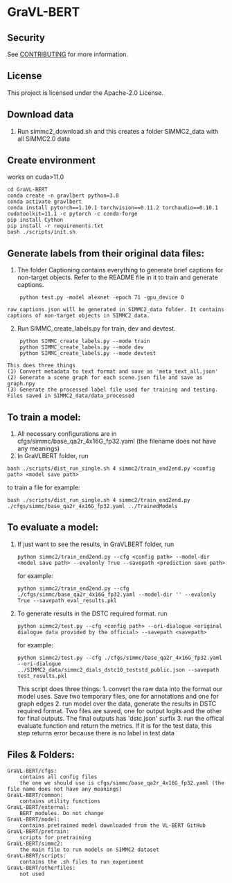 # GraVL-BERT

## Security

See [CONTRIBUTING](CONTRIBUTING.md#security-issue-notifications) for more information.

## License

This project is licensed under the Apache-2.0 License.

## Download data
1. Run simmc2_download.sh and this creates a folder SIMMC2_data with all SIMMC2.0 data

## Create environment
works on cuda>11.0

```
cd GraVL-BERT
conda create -n gravlbert python=3.8
conda activate gravlbert
conda install pytorch==1.10.1 torchvision==0.11.2 torchaudio==0.10.1 cudatoolkit=11.1 -c pytorch -c conda-forge
pip install Cython
pip install -r requirements.txt
bash ./scripts/init.sh
```

## Generate labels from their original data files:

1. The folder Captioning contains everything to generate brief captions for non-target objects. Refer to the README file in it to train and generate captions.
```
	python test.py -model alexnet -epoch 71 -gpu_device 0
```
	raw_captions.json will be generated in SIMMC2_data folder. It contains captions of non-target objects in SIMMC2 data.

2. Run SIMMC_create_labels.py for train, dev and devtest. 
```
	python SIMMC_create_labels.py --mode train
	python SIMMC_create_labels.py --mode dev
	python SIMMC_create_labels.py --mode devtest
```
	This does three things
	(1) Convert metadata to text format and save as 'meta_text_all.json'
	(2) Generate a scene graph for each scene.json file and save as graph.npy 
	(3) Generate the processed label file used for training and testing. Files saved in SIMMC2_data/data_processed

## To train a model:
1. All necessary configurations are in cfgs/simmc/base_qa2r_4x16G_fp32.yaml (the filename does not have any meanings)
2. In GraVLBERT folder, run 
```
bash ./scripts/dist_run_single.sh 4 simmc2/train_end2end.py <config path> <model save path>
```
to train a file
for example: 
```
bash ./scripts/dist_run_single.sh 4 simmc2/train_end2end.py ./cfgs/simmc/base_qa2r_4x16G_fp32.yaml ../TrainedModels
```
## To evaluate a model:
1. If just want to see the results, in GraVLBERT folder, run 
	```
	python simmc2/train_end2end.py --cfg <config path> --model-dir <model save path> --evalonly True --savepath <prediction save path>
	```
	for example: 
	```
	python simmc2/train_end2end.py --cfg ./cfgs/simmc/base_qa2r_4x16G_fp32.yaml --model-dir '' --evalonly True --savepath eval_results.pkl
	```
2. To generate results in the DSTC required format. run 
	```
	python simmc2/test.py --cfg <config path> --ori-dialogue <original dialogue data provided by the official> --savepath <savepath>
	```
	for example: 
	```
	python simmc2/test.py --cfg ./cfgs/simmc/base_qa2r_4x16G_fp32.yaml --ori-dialogue ../SIMMC2_data/simmc2_dials_dstc10_teststd_public.json --savepath test_results.pkl
	```
	This script does three things:
		1. convert the raw data into the format our model uses. Save two temporary files, one for annotations and one for graph edges
		2. run model over the data, generate the results in DSTC required format. Two files are saved, one for output logits and the other for final outputs. The final outputs has 'dstc.json' surfix 
		3. run the offical evaluate function and return the metrics. If it is for the test data, this step returns error because there is no label in test data

## Files & Folders:
	GraVL-BERT/cfgs: 
		contains all config files
		the one we should use is cfgs/simmc/base_qa2r_4x16G_fp32.yaml (the file name does not have any meanings)
	GraVL-BERT/common:
		contains utility functions
	GraVL-BERT/external:
		BERT modules. Do not change
	GraVL-BERT/model:
		contains pretrained model downloaded from the VL-BERT GitHub
	GraVL-BERT/pretrain:
		scripts for pretraining
	GraVL-BERT/simmc2:
		the main file to run models on SIMMC2 dataset
	GraVL-BERT/scripts:
		contains the .sh files to run experiment
	GraVL-BERT/otherfiles:
		not used
